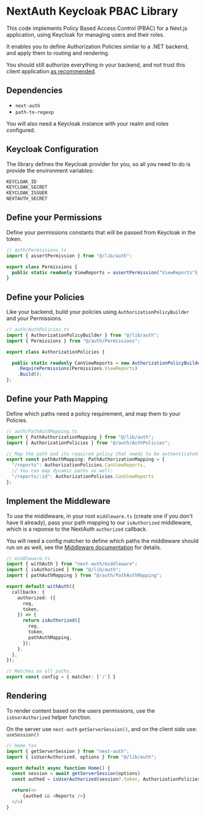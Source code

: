 # NextAuth Keycloak PBAC Library

This code implements Policy Based Access Control (PBAC) for a Next.js application, using Keycloak for managing users and their roles.  

It enables you to define Authorization Policies similar to a .NET backend, and apply them to routing and rendering.

You should still authorize everything in your backend, and not trust this client application [as recommended](https://nextjs.org/blog/security-nextjs-server-components-actions).

## Dependencies

- `next-auth`
- `path-to-regexp`

You will also need a Keycloak instance with your realm and roles configured.

## Keycloak Configuration

The library defines the Keycloak provider for you, so all you need to do is provide the environment variables:

```bash
KEYCLOAK_ID
KEYCLOAK_SECRET
KEYCLOAK_ISSUER
NEXTAUTH_SECRET
```

## Define your Permissions

Define your permissions constants that will be passed from Keycloak in the token.

```typescript
// auth/Permissions.ts
import { assertPermission } from "@/lib/auth";

export class Permissions {
  public static readonly ViewReports = assertPermission("ViewReports");
}
```

## Define your Policies

Like your backend, build your policies using `AuthorizationPolicyBuilder` and your Permissions.

```typescript
// auth/AuthPolicies.ts
import { AuthorizationPolicyBuilder } from "@/lib/auth";
import { Permissions } from "@/auth/Permissions";

export class AuthorizationPolicies {

  public static readonly CanViewReports = new AuthorizationPolicyBuilder()
    .RequirePermissions(Permissions.ViewReports)
    .Build();
};
```

## Define your Path Mapping

Define which paths need a policy requirement, and map them to your Policies.

```typescript
// auth/PathAuthMapping.ts
import { PathAuthorizationMapping } from "@/lib/auth";
import { AuthorizationPolicies } from "@/auth/AuthPolicies";

// Map the path and its required policy that needs to be authenticated.
export const pathAuthMapping: PathAuthorizationMapping = {
  "/reports": AuthorizationPolicies.CanViewReports,
  // You can map dynamic paths as well: 
  "/reports/:id": AuthorizationPolicies.CanViewReports 
};
```

## Implement the Middleware

To use the middleware, in your root `middleware.ts` (create one if you don't have it already), pass your path mapping to our `isAuthorized` middleware, which is a reponse to the NextAuth `authorized` callback.

You will need a config matcher to define which paths the middleware should run on as well, see the [Middleware documentation](https://nextjs.org/docs/app/building-your-application/routing/middleware) for details.

```typescript
// middleware.ts
import { withAuth } from "next-auth/middleware";
import { isAuthorized } from "@/lib/auth";
import { pathAuthMapping } from "@/auth/PathAuthMapping";

export default withAuth({
  callbacks: {
    authorized: ({
      req,
      token,
    }) => {
      return isAuthorized({
        req,
        token,
        pathAuthMapping,
      });
    },
  },
});

// Matches on all paths.
export const config = { matcher: ['/'] }
```

## Rendering

To render content based on the users permissions, use the `isUserAuthorized` helper function.

On the server use `next-auth` `getServerSession()`, and on the client side use: `useSession()`

```typescript
// Home.tsx
import { getServerSession } from "next-auth";
import { isUserAuthorized, options } from "@/lib/auth";

export default async function Home() {
  const session = await getServerSession(options)
  const authed = isUserAuthorized(session?.token, AuthorizationPolicies.CanViewReports) 

  return(<>
      {authed && <Reports />}
  </>)
}
```
